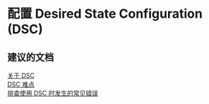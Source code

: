 <properties
    pageTitle="配置 Desired State Configuration (DSC)"
    description="配置 Desired State Configuration (DSC)"
    service="microsoft.automation"
    resource="automationaccounts"
    authors="kasparks"
    displayOrder="1"
    selfHelpType="resource"
    supportTopicIds=""
    resourceTags=""
    productPesIds=""
    cloudEnvironments="public"
/>


# 配置 Desired State Configuration (DSC)

## **建议的文档**
[关于 DSC](https://azure.microsoft.com/documentation/articles/automation-dsc-overview/)<br>
[DSC 难点](https://azure.microsoft.com/documentation/articles/automation-dsc-overview/#gotchas-known-issues)<br>
[排查使用 DSC 时发生的常见错误](https://azure.microsoft.com/documentation/articles/automation-troubleshooting-automation-errors/#troubleshoot-common-errors-when-working-with-desired-state-configuration-dsc)



<!--HONumber=Jun16_HO3-->


